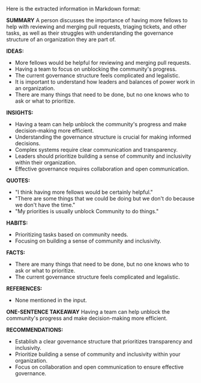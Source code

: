 Here is the extracted information in Markdown format:

**SUMMARY**
A person discusses the importance of having more fellows to help with reviewing and merging pull requests, triaging tickets, and other tasks, as well as their struggles with understanding the governance structure of an organization they are part of.

**IDEAS:**

* More fellows would be helpful for reviewing and merging pull requests.
* Having a team to focus on unblocking the community's progress.
* The current governance structure feels complicated and legalistic.
* It is important to understand how leaders and balances of power work in an organization.
* There are many things that need to be done, but no one knows who to ask or what to prioritize.

**INSIGHTS:**

* Having a team can help unblock the community's progress and make decision-making more efficient.
* Understanding the governance structure is crucial for making informed decisions.
* Complex systems require clear communication and transparency.
* Leaders should prioritize building a sense of community and inclusivity within their organization.
* Effective governance requires collaboration and open communication.

**QUOTES:**

* "I think having more fellows would be certainly helpful."
* "There are some things that we could be doing but we don't do because we don't have the time."
* "My priorities is usually unblock Community to do things."

**HABITS:**

* Prioritizing tasks based on community needs.
* Focusing on building a sense of community and inclusivity.

**FACTS:**

* There are many things that need to be done, but no one knows who to ask or what to prioritize.
* The current governance structure feels complicated and legalistic.

**REFERENCES:**

* None mentioned in the input.

**ONE-SENTENCE TAKEAWAY**
Having a team can help unblock the community's progress and make decision-making more efficient.

**RECOMMENDATIONS:**

* Establish a clear governance structure that prioritizes transparency and inclusivity.
* Prioritize building a sense of community and inclusivity within your organization.
* Focus on collaboration and open communication to ensure effective governance.

